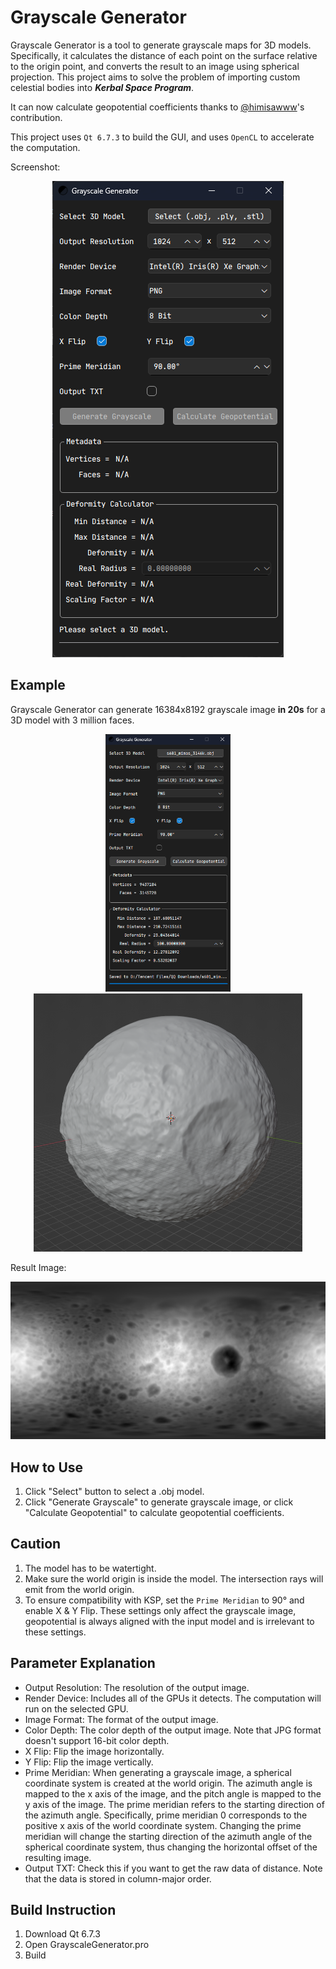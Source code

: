 # Grayscale Generator
Grayscale Generator is a tool to generate grayscale maps for 3D models. Specifically, it calculates the distance of each point on the surface relative to the origin point, and converts the result to an image using spherical projection. This project aims to solve the problem of importing custom celestial bodies into ***Kerbal Space Program***. 

It can now calculate geopotential coefficients thanks to [@himisawww](https://github.com/himisawww)'s contribution.

This project uses `Qt 6.7.3` to build the GUI, and uses `OpenCL` to accelerate the computation.

Screenshot:

<p align="center">
  <img src="picture\screenshot.png" alt="Screenshot of Grayscale Generator" />
</p>

## Example
Grayscale Generator can generate 16384x8192 grayscale image **in 20s** for a 3D model with 3 million faces.

<p align="center">
  <img src="picture/example_screenshot.png" alt="Grayscale Generator Screenshot" width="200px" /> <img src="picture/example_blender.png" alt="Blender Screenshot" width="430px" />
</p>

Result Image:

<p align="center">
  <img src="picture/example_result.png" alt="Output Image" />
</p>

## How to Use
1. Click "Select" button to select a .obj model.
2. Click "Generate Grayscale" to generate grayscale image, or click "Calculate Geopotential" to calculate geopotential coefficients.

## Caution
1. The model has to be watertight.
2. Make sure the world origin is inside the model. The intersection rays will emit from the world origin.
3. To ensure compatibility with KSP, set the `Prime Meridian` to 90° and enable X & Y Flip. These settings only affect the grayscale image, geopotential is always aligned with the input model and is irrelevant to these settings.

## Parameter Explanation
- Output Resolution: The resolution of the output image.
- Render Device: Includes all of the GPUs it detects. The computation will run on the selected GPU.
- Image Format: The format of the output image.
- Color Depth: The color depth of the output image. Note that JPG format doesn't support 16-bit color depth.
- X Flip: Flip the image horizontally.
- Y Flip: Flip the image vertically.
- Prime Meridian: When generating a grayscale image, a spherical coordinate system is created at the world origin. The azimuth angle is mapped to the x axis of the image, and the pitch angle is mapped to the y axis of the image. The prime meridian refers to the starting direction of the azimuth angle. Specifically, prime meridian 0 corresponds to the positive x axis of the world coordinate system. Changing the prime meridian will change the starting direction of the azimuth angle of the spherical coordinate system, thus changing the horizontal offset of the resulting image.
- Output TXT: Check this if you want to get the raw data of distance. Note that the data is stored in column-major order.

## Build Instruction
1. Download Qt 6.7.3
2. Open GrayscaleGenerator.pro
3. Build
